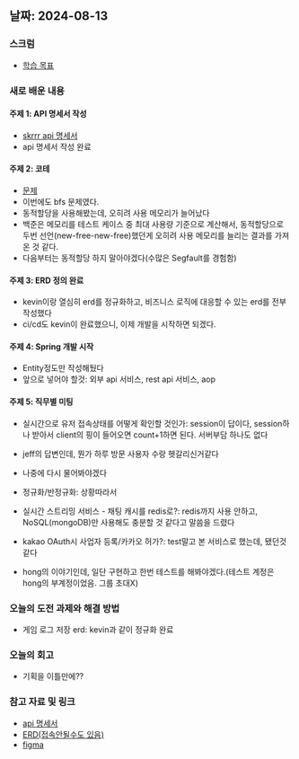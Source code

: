 ## 날짜: 2024-08-13

### 스크럼
- [학습 목표](https://www.notion.so/goormkdx/24-08-13-769304c598634cfaa38ddf4fefcc3b85)

### 새로 배운 내용
#### 주제 1: API 명세서 작성
- [skrrr api 명세서](https://www.notion.so/goormkdx/Skrrr-API-1e33b5d017dc4da19d89b12dba3ba713)
- api 명세서 작성 완료

#### 주제 2: 코테
- [문제](https://www.acmicpc.net/problem/1012)
- 이번에도 bfs 문제였다.
- 동적할당을 사용해봤는데, 오히려 사용 메모리가 늘어났다
- 백준은 메모리를 테스트 케이스 중 최대 사용량 기준으로 계산해서, 동적할당으로 두번 선언(new-free-new-free)했던게 오히려 사용 메모리를 늘리는 결과를 가져온 것 같다.
- 다음부터는 동적할당 하지 말아야겠다(수많은 Segfault를 경험함)

#### 주제 3: ERD 정의 완료
- kevin이랑 열심히 erd를 정규화하고, 비즈니스 로직에 대응할 수 있는 erd를 전부 작성했다
- ci/cd도 kevin이 완료했으니, 이제 개발을 시작하면 되겠다.

#### 주제 4: Spring 개발 시작
- Entity정도만 작성해뒀다
- 앞으로 넣어야 할것: 외부 api 서비스, rest api 서비스, aop

#### 주제 5: 직무별 미팅
- 실시간으로 유저 접속상태를 어떻게 확인할 것인가: session이 답이다, session하나 받아서 client의 핑이 들어오면 count+1하면 된다. 서버부담 하나도 없다
- jeff의 답변인데, 뭔가 하루 방문 사용자 수랑 헷갈리신거같다
- 나중에 다시 물어봐야겠다

- 정규화/반정규화: 상황따라서
- 실시간 스트리밍 서비스 - 채팅 캐시를 redis로?: redis까지 사용 안하고, NoSQL(mongoDB)만 사용해도 충분할 것 같다고 말씀을 드렸다

- kakao OAuth시 사업자 등록/카카오 허가?: test말고 본 서비스로 했는데, 됐던것같다
- hong의 이야기인데, 일단 구현하고 한번 테스트를 해봐야겠다.(테스트 계정은 hong의 부계정이었음. 그룹 초대X)

### 오늘의 도전 과제와 해결 방법
- 게임 로그 저장 erd: kevin과 같이 정규화 완료

### 오늘의 회고
- 기획을 이틀만에??

### 참고 자료 및 링크
- [api 명세서](https://www.notion.so/goormkdx/Skrrr-API-1e33b5d017dc4da19d89b12dba3ba713)
- [ERD(접속안될수도 있음)](https://www.erdcloud.com/d/Lbzvmsdq4aWBY2T6t)
- [figma](https://www.figma.com/design/Ps6JmLoXbJ3PPFtBpGLeTv/%EC%8A%A4(%ED%86%A1-%EC%82%B4)%EA%BB%84?node-id=31-5&t=n3EsByhPXPlvc2Nj-0)


